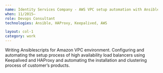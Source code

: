 ```yaml
---
name: Identity Services Company - AWS VPC setup automation with Ansible
when: 11/2015–
role: Devops Consultant
technologies: Ansible, HAProxy, Keepalived, AWS

layout: col-1
category: work
---
```


Writing Ansible­scripts for Amazon VPC environment. Configuring and
automating the setup process of high availability load balancers using 
Keepalived and HAProxy and automating the installation and clustering 
process of customer’s products.
